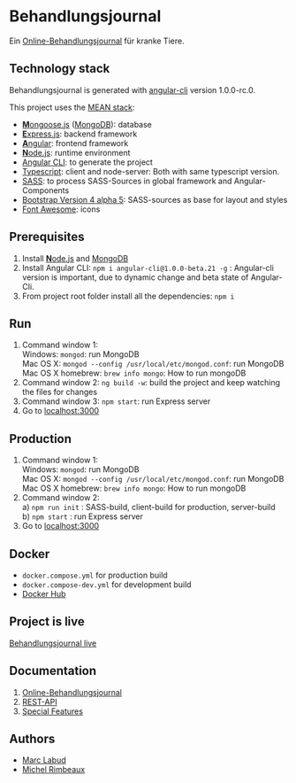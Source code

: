 # Behandlungsjournal

Ein [Online-Behandlungsjournal](https://github.com/marclabud/behandlungsjournal/wiki) für kranke Tiere.

## Technology stack
Behandlungsjournal is generated with [angular-cli](https://github.com/angular/angular-cli) version 1.0.0-rc.0.

This project uses the [MEAN stack](https://en.wikipedia.org/wiki/MEAN_(software_bundle)):
* [**M**ongoose.js](http://www.mongoosejs.com) ([MongoDB](http://www.mongodb.com)): database
* [**E**xpress.js](http://expressjs.com): backend framework
* [**A**ngular](https://angular.io): frontend framework
* [**N**ode.js](https://nodejs.org): runtime environment
* [Angular CLI](https://cli.angular.io): to generate the project
* [Typescript](https://github.com/Microsoft/TypeScript): client and node-server: Both with same typescript version. 
* [SASS](http://sass-lang.com/libsass): to process SASS-Sources in global framework and Angular-Components
* [Bootstrap Version 4 alpha 5](https://v4-alpha.getbootstrap.com/getting-started/introduction/): SASS-sources as base for layout and styles
* [Font Awesome](http://fontawesome.io): icons


## Prerequisites
1. Install [**N**ode.js](https://nodejs.org) and [MongoDB](http://www.mongodb.com)
2. Install Angular CLI: `npm i angular-cli@1.0.0-beta.21 -g` : Angular-cli version is important, due to dynamic change and beta state of Angular-Cli.
3. From project root folder install all the dependencies: `npm i`

## Run
1. Command window 1: 
 <br/>Windows: `mongod`: run MongoDB
 <br/>Mac OS X: `mongod --config /usr/local/etc/mongod.conf`: run MongoDB
 <br/>Mac OS X homebrew: `brew info mongo`: How to run mongoDB 
2. Command window 2: `ng build -w`: build the project and keep watching the files for changes
3. Command window 3: `npm start`: run Express server
4. Go to [localhost:3000](http://localhost:3000)

## Production
1. Command window 1: 
 <br/>Windows: `mongod`: run MongoDB
 <br/>Mac OS X: `mongod --config /usr/local/etc/mongod.conf`: run MongoDB
 <br/>Mac OS X homebrew: `brew info mongo`: How to run mongoDB 
2. Command window 2: 
   <br/>a) `npm run init` : SASS-build, client-build for production, server-build
   <br/>b) `npm start` : run Express server
3. Go to [localhost:3000](http://localhost:3000) 

## Docker
* <code>docker.compose.yml</code> for production build
* <code>docker.compose-dev.yml</code> for development build
* [Docker Hub](https://hub.docker.com/r/mlabud/behandlungsjournal/)
     
## Project is live
[Behandlungsjournal live](http://behandlungsjournal.sloppy.zone/)

## Documentation
1. [Online-Behandlungsjournal](https://github.com/marclabud/behandlungsjournal/wiki)
2. [REST-API](https://marclabud.github.io/behandlungsjournal-api-docs/)
3. [Special Features](https://github.com/marclabud/behandlungsjournal/wiki/Special-Features)

## Authors
* [Marc Labud](https://github.com/marclabud)
* [Michel Rimbeaux](https://github.com/mrimbeau)
